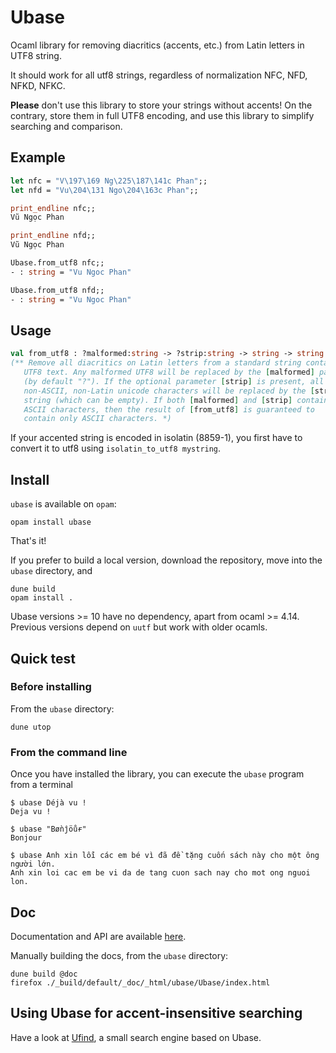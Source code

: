 # Ubase

Ocaml library for removing diacritics (accents, etc.) from Latin
letters in UTF8 string.

It should work for all utf8 strings, regardless of normalization NFC,
NFD, NFKD, NFKC.

__Please__ don't use this library to store your strings without
accents! On the contrary, store them in full UTF8 encoding, and use
this library to simplify searching and comparison.

## Example

```ocaml
let nfc = "V\197\169 Ng\225\187\141c Phan";;
let nfd = "Vu\204\131 Ngo\204\163c Phan";;

print_endline nfc;;
Vũ Ngọc Phan

print_endline nfd;;
Vũ Ngọc Phan

Ubase.from_utf8 nfc;;
- : string = "Vu Ngoc Phan"

Ubase.from_utf8 nfd;;
- : string = "Vu Ngoc Phan"
```

## Usage

```ocaml
val from_utf8 : ?malformed:string -> ?strip:string -> string -> string
(** Remove all diacritics on Latin letters from a standard string containing
   UTF8 text. Any malformed UTF8 will be replaced by the [malformed] parameter
   (by default "?"). If the optional parameter [strip] is present, all
   non-ASCII, non-Latin unicode characters will be replaced by the [strip]
   string (which can be empty). If both [malformed] and [strip] contain only
   ASCII characters, then the result of [from_utf8] is guaranteed to
   contain only ASCII characters. *)
```

If your accented string is encoded in isolatin (8859-1), you first have to
convert it to utf8 using `isolatin_to_utf8 mystring`.


## Install

`ubase` is available on `opam`:
```
opam install ubase
```
That's it!

If you prefer to build a local version, download the repository, move
into the `ubase` directory, and

```
dune build
opam install .
```

Ubase versions >= 10 have no dependency, apart from ocaml >= 4.14.
Previous versions depend on `uutf` but work with older ocamls.

## Quick test

### Before installing

From the `ubase` directory:

```
dune utop
```

### From the command line

Once you have installed the library, you can execute the `ubase`
program from a terminal

```
$ ubase Déjà vu !
Deja vu !

$ ubase "Bøǹĵöůɍ"
Bonjour

$ ubase Anh xin lỗi các em bé vì đã đề tặng cuốn sách này cho một ông người lớn.
Anh xin loi cac em be vi da de tang cuon sach nay cho mot ong nguoi lon.

```

## Doc

Documentation and API are available
[here](https://sanette.github.io/ubase/docs).

Manually building the docs, from the `ubase` directory:

```
dune build @doc
firefox ./_build/default/_doc/_html/ubase/Ubase/index.html
```

## Using Ubase for accent-insensitive searching

Have a look at [Ufind](https://github.com/sanette/ufind), a small
search engine based on Ubase.
